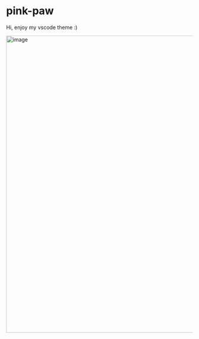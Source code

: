 # pink-paw 

Hi, enjoy my vscode theme :)

<img width="1512" height="802" alt="image" src="https://github.com/user-attachments/assets/06258bf7-f907-4edf-ab72-6a131866ccaf" />

